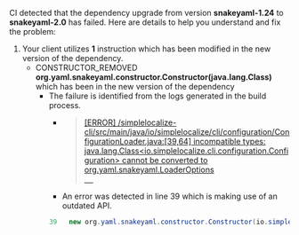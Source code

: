 CI detected that the dependency upgrade from version **snakeyaml-1.24** to **snakeyaml-2.0** has failed. Here are details to help you understand and fix the problem:
1. Your client utilizes **1** instruction which has been modified in the new version of the dependency.
   * <summary>CONSTRUCTOR_REMOVED <b>org.yaml.snakeyaml.constructor.Constructor(java.lang.Class)</b> which has been <b></b> in the new version of the dependency</summary>
            
        *  <summary>The failure is identified from the logs generated in the build process. </summary>
          
            *   >[[ERROR] /simplelocalize-cli/src/main/java/io/simplelocalize/cli/configuration/ConfigurationLoader.java:[39,64] incompatible types: java.lang.Class<io.simplelocalize.cli.configuration.Configuration> cannot be converted to org.yaml.snakeyaml.LoaderOptions<br>&nbsp;&nbsp;&nbsp;&nbsp;](https://github.com/chains-project/breaking-good/actions/runs/8110103454/job/22166641300#step:4:1482)
            *   An error was detected in line 39 which is making use of an outdated API.
             ``` java
             39   new org.yaml.snakeyaml.constructor.Constructor(io.simplelocalize.cli.configuration.Configuration.class);
            ```
            


